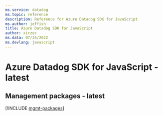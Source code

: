 ```yaml
---
ms.service: datadog
ms.topic: reference
description: Reference for Azure Datadog SDK for JavaScript
ms.author: jeffish
title: Azure Datadog SDK for JavaScript
author: xirzec
ms.data: 07/26/2022
ms.devlang: javascript
---
```

# Azure Datadog SDK for JavaScript - latest

## Management packages - latest
[!INCLUDE [mgmt-packages](datadog-mgmt-index.md)]